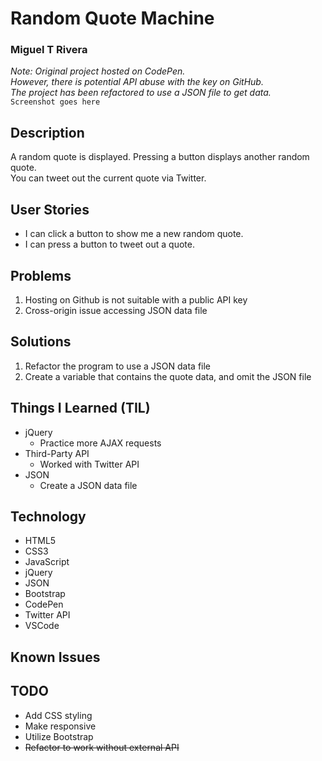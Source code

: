 # Random Quote Machine
### Miguel T Rivera

_Note: Original project hosted on CodePen._  
_However, there is potential API abuse with the key on GitHub._  
_The project has been refactored to use a JSON file to get data._  
`Screenshot goes here`

## Description

A random quote is displayed. Pressing a button displays another random quote.   
You can tweet out the current quote via Twitter.

## User Stories

* I can click a button to show me a new random quote.
* I can press a button to tweet out a quote.

## Problems

1. Hosting on Github is not suitable with a public API key
2. Cross-origin issue accessing JSON data file

## Solutions

1. Refactor the program to use a JSON data file
2. Create a variable that contains the quote data, and omit the JSON file

## Things I Learned (TIL)

* jQuery
  * Practice more AJAX requests
* Third-Party API
  * Worked with Twitter API  
* JSON
  * Create a JSON data file

## Technology

* HTML5
* CSS3
* JavaScript
* jQuery
* JSON
* Bootstrap
* CodePen
* Twitter API
* VSCode

## Known Issues

## TODO

* Add CSS styling
* Make responsive
* Utilize Bootstrap
* ~~Refactor to work without external API~~